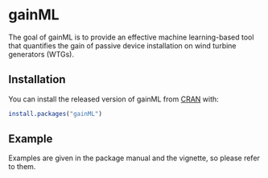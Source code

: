 
<!-- README.md is generated from README.Rmd. Please edit that file -->

# gainML

The goal of gainML is to provide an effective machine learning-based
tool that quantifies the gain of passive device installation on wind
turbine generators (WTGs).

## Installation

You can install the released version of gainML from
[CRAN](https://CRAN.R-project.org) with:

``` r
install.packages("gainML")
```

## Example

Examples are given in the package manual and the vignette, so please
refer to them.
